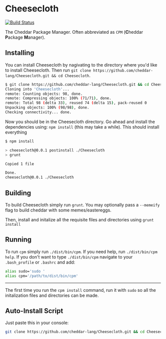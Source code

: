 # Cheesecloth
[![Build Status](https://travis-ci.org/cheddar-lang/Cheesecloth.svg?branch=master)](https://travis-ci.org/cheddar-lang/Cheesecloth)

The Cheddar Package Manager. Often abbreviated as `CPM` (**C**heddar **P**ackage **M**anager).

## Installing

You can install Cheesecloth by nagivating to the directory where you'd like to install Cheesecloth. Then run `git clone https://github.com/cheddar-lang/Cheesecloth.git && cd Cheesecloth`.

```bash
$ git clone https://github.com/cheddar-lang/Cheesecloth.git && cd Cheesecloth
Cloning into 'Cheesecloth'...
remote: Counting objects: 98, done.
remote: Compressing objects: 100% (71/71), done.
remote: Total 98 (delta 33), reused 74 (delta 15), pack-reused 0
Unpacking objects: 100% (98/98), done.
Checking connectivity... done.
```

Now you should be in the Cheesecloth directory. Go ahead and install the dependencies using: `npm install` (this may take a while). This should install everything

```bash
$ npm install

> cheesecloth@0.0.1 postinstall ./Cheesecloth
> grunt

Copied 1 file

Done.
cheesecloth@0.0.1 ./Cheesecloth
```

## Building

To build Cheesecloth simply run `grunt`. You may optionally pass a `--memeify` flag to build cheddar with some memes/eastereggs. 

Then, install and initalize all the requisite files and directories using `grunt install`

## Running

To run `cpm` simply run `./dist/bin/cpm`. If you need help, run `./dist/bin/cpm help`. If you don't want to type `./dist/bin/cpm` navigate to your `.bash_profile` or `.bashrc` and add:

```bash
alias sudo='sudo '
alias cpm='/path/to/dist/bin/cpm'
```

---

The first time you run the `cpm install` command, run it with `sudo` so all the initalization files and directories can be made.

## Auto-Install Script

Just paste this in your console:

```bash
git clone https://github.com/cheddar-lang/Cheesecloth.git && cd Cheesecloth && npm install && grunt install && echo -e "alias sudo='sudo '\nalias cpm='`pwd`/dist/bin/cpm'" >> $([[ -f ~/.bash_profile ]] && echo ~/.bash_profile || echo ~/.bashrc)
```
